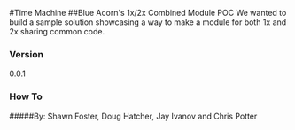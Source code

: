 #Time Machine
##Blue Acorn's 1x/2x Combined Module POC
We wanted to build a sample solution showcasing a way to make a module for both 1x and 2x sharing common code.
### Version
0.0.1
### How To
#####By: Shawn Foster, Doug Hatcher, Jay Ivanov and Chris Potter
